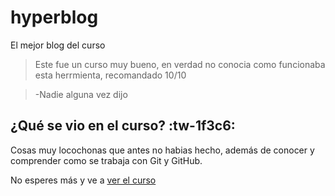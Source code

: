 # hyperblog

El mejor blog del curso

> Este fue un curso muy bueno, en verdad no conocia como funcionaba esta herrmienta, recomandado 10/10

> -Nadie alguna vez dijo

## ¿Qué se vio en el curso? :tw-1f3c6:

Cosas muy locochonas que antes no habias hecho, además de conocer y comprender como se trabaja con Git y GitHub.

No esperes más y ve a [ver el curso](http://https://platzi.com/cursos/git-github/ "ver el curso")
